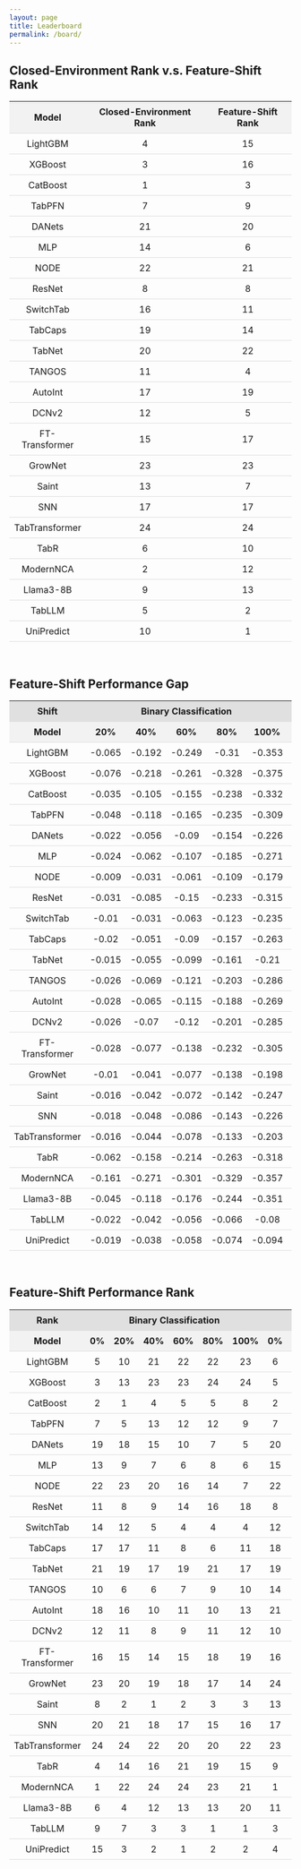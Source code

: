 ```yaml
---
layout: page
title: Leaderboard
permalink: /board/
---
```


<html lang="en">
<head>
    <meta charset="UTF-8">
    <meta name="viewport" content="width=device-width, initial-scale=1.0">
    <style>
        table {
            width: 100%;
            border-collapse: collapse;
        }
        th, td {
            padding: 8px;
            text-align: center;
            border-bottom: 1px solid #ddd;
        }
        th {
            cursor: pointer;
            background-color: #f2f2f2;
        }
        th:hover {
            background-color: #ddd;
        }
        /* 新增合并单元格的样式 */
        .group-header {
            text-align: center;
            background-color: #e0e0e0;
        }
    </style>
</head>
<body>

<h2>Closed-Environment Rank v.s. Feature-Shift Rank</h2>

<table id="sortableTable2">
    <thead>
        <tr>
            <th onclick="sortTable2(0)">Model</th>
            <th onclick="sortTable2(1)">Closed-Environment Rank</th>
            <th onclick="sortTable2(2)">Feature-Shift Rank</th>
        </tr>
    </thead>
    <tbody>
        <tr><td>LightGBM</td><td>4</td><td>15</td></tr>
<tr><td>XGBoost</td><td>3</td><td>16</td></tr>
<tr><td>CatBoost</td><td>1</td><td>3</td></tr>
<tr><td>TabPFN</td><td>7</td><td>9</td></tr>
<tr><td>DANets</td><td>21</td><td>20</td></tr>
<tr><td>MLP</td><td>14</td><td>6</td></tr>
<tr><td>NODE</td><td>22</td><td>21</td></tr>
<tr><td>ResNet</td><td>8</td><td>8</td></tr>
<tr><td>SwitchTab</td><td>16</td><td>11</td></tr>
<tr><td>TabCaps</td><td>19</td><td>14</td></tr>
<tr><td>TabNet</td><td>20</td><td>22</td></tr>
<tr><td>TANGOS</td><td>11</td><td>4</td></tr>
<tr><td>AutoInt</td><td>17</td><td>19</td></tr>
<tr><td>DCNv2</td><td>12</td><td>5</td></tr>
<tr><td>FT-Transformer</td><td>15</td><td>17</td></tr>
<tr><td>GrowNet</td><td>23</td><td>23</td></tr>
<tr><td>Saint</td><td>13</td><td>7</td></tr>
<tr><td>SNN</td><td>17</td><td>17</td></tr>
<tr><td>TabTransformer</td><td>24</td><td>24</td></tr>
<tr><td>TabR</td><td>6</td><td>10</td></tr>
<tr><td>ModernNCA</td><td>2</td><td>12</td></tr>
<tr><td>Llama3-8B</td><td>9</td><td>13</td></tr>
<tr><td>TabLLM</td><td>5</td><td>2</td></tr>
<tr><td>UniPredict</td><td>10</td><td>1</td></tr>
    </tbody>
</table>
<br>

<h2>Feature-Shift Performance Gap</h2>

<table id="sortableTable1">
    <thead>
        <!-- 新增合并行 -->
        <tr>
          <th colspan="1" class="group-header">Shift</th>
            <th colspan="5" class="group-header">Binary Classification</th>
          <th colspan="5" class="group-header">Multi Classification</th>
          <th colspan="5" class="group-header">Regression</th>
        </tr>
        <!-- 原有表头行 -->
        <tr>
            <th onclick="sortTable1(0)">Model</th>
            <th onclick="sortTable1(1)">20%</th>
            <th onclick="sortTable1(2)">40%</th>
          <th onclick="sortTable1(3)">60%</th>
            <th onclick="sortTable1(4)">80%</th>
            <th onclick="sortTable1(5)">100%</th>
                      <th onclick="sortTable1(6)">20%</th>
            <th onclick="sortTable1(7)">40%</th>
          <th onclick="sortTable1(8)">60%</th>
            <th onclick="sortTable1(9)">80%</th>
            <th onclick="sortTable1(10)">100%</th>
                      <th onclick="sortTable1(11)">20%</th>
            <th onclick="sortTable1(12)">40%</th>
          <th onclick="sortTable1(13)">60%</th>
            <th onclick="sortTable1(14)">80%</th>
            <th onclick="sortTable1(15)">100%</th>
        </tr>
    </thead>
    <tbody>
        <tr><td>LightGBM</td><td>-0.065</td><td>-0.192</td><td>-0.249</td><td>-0.31</td><td>-0.353</td><td>-0.047</td><td>-0.144</td><td>-0.274</td><td>-0.398</td><td>-0.552</td><td>0.237</td><td>0.599</td><td>0.793</td><td>1.159</td><td>1.405</td></tr>
<tr><td>XGBoost</td><td>-0.076</td><td>-0.218</td><td>-0.261</td><td>-0.328</td><td>-0.375</td><td>-0.043</td><td>-0.125</td><td>-0.228</td><td>-0.342</td><td>-0.496</td><td>0.233</td><td>0.592</td><td>0.84</td><td>1.197</td><td>1.49</td></tr>
<tr><td>CatBoost</td><td>-0.035</td><td>-0.105</td><td>-0.155</td><td>-0.238</td><td>-0.332</td><td>-0.043</td><td>-0.123</td><td>-0.232</td><td>-0.374</td><td>-0.516</td><td>0.25</td><td>0.642</td><td>0.916</td><td>1.345</td><td>1.669</td></tr>
<tr><td>TabPFN</td><td>-0.048</td><td>-0.118</td><td>-0.165</td><td>-0.235</td><td>-0.309</td><td>-0.02</td><td>-0.069</td><td>-0.132</td><td>-0.228</td><td>-0.388</td><td>\\</td><td>\\</td><td>\\</td><td>\\</td><td>\\</td></tr>
<tr><td>DANets</td><td>-0.022</td><td>-0.056</td><td>-0.09</td><td>-0.154</td><td>-0.226</td><td>-0.015</td><td>-0.052</td><td>-0.097</td><td>-0.178</td><td>-0.287</td><td>0.001</td><td>0.003</td><td>0.004</td><td>0.007</td><td>0.011</td></tr>
<tr><td>MLP</td><td>-0.024</td><td>-0.062</td><td>-0.107</td><td>-0.185</td><td>-0.271</td><td>-0.023</td><td>-0.065</td><td>-0.123</td><td>-0.203</td><td>-0.36</td><td>0.028</td><td>0.076</td><td>0.128</td><td>0.184</td><td>0.25</td></tr>
<tr><td>NODE</td><td>-0.009</td><td>-0.031</td><td>-0.061</td><td>-0.109</td><td>-0.179</td><td>-0.002</td><td>-0.023</td><td>-0.045</td><td>-0.084</td><td>-0.143</td><td>0.001</td><td>0.003</td><td>0.005</td><td>0.007</td><td>0.009</td></tr>
<tr><td>ResNet</td><td>-0.031</td><td>-0.085</td><td>-0.15</td><td>-0.233</td><td>-0.315</td><td>-0.034</td><td>-0.09</td><td>-0.171</td><td>-0.279</td><td>-0.488</td><td>0.054</td><td>0.133</td><td>0.208</td><td>0.293</td><td>0.38</td></tr>
<tr><td>SwitchTab</td><td>-0.01</td><td>-0.031</td><td>-0.063</td><td>-0.123</td><td>-0.235</td><td>-0.019</td><td>-0.049</td><td>-0.096</td><td>-0.164</td><td>-0.347</td><td>0.001</td><td>0.003</td><td>0.005</td><td>0.006</td><td>0.013</td></tr>
<tr><td>TabCaps</td><td>-0.02</td><td>-0.051</td><td>-0.09</td><td>-0.157</td><td>-0.263</td><td>-0.012</td><td>-0.044</td><td>-0.084</td><td>-0.13</td><td>-0.232</td><td>\\</td><td>\\</td><td>\\</td><td>\\</td><td>\\</td></tr>
<tr><td>TabNet</td><td>-0.015</td><td>-0.055</td><td>-0.099</td><td>-0.161</td><td>-0.21</td><td>-0.025</td><td>-0.07</td><td>-0.108</td><td>-0.165</td><td>-0.27</td><td>0.004</td><td>0.018</td><td>0.14</td><td>0.027</td><td>0.029</td></tr>
<tr><td>TANGOS</td><td>-0.026</td><td>-0.069</td><td>-0.121</td><td>-0.203</td><td>-0.286</td><td>-0.03</td><td>-0.082</td><td>-0.15</td><td>-0.236</td><td>-0.423</td><td>0.001</td><td>0.003</td><td>0.005</td><td>0.006</td><td>0.013</td></tr>
      <tr><td>AutoInt</td><td>-0.028</td><td>-0.065</td><td>-0.115</td><td>-0.188</td><td>-0.269</td><td>-0.015</td><td>-0.071</td><td>-0.145</td><td>-0.262</td><td>-0.383</td><td>0.012</td><td>0.034</td><td>0.063</td><td>0.095</td><td>0.163</td></tr>
<tr><td>DCNv2</td><td>-0.026</td><td>-0.07</td><td>-0.12</td><td>-0.201</td><td>-0.285</td><td>-0.025</td><td>-0.067</td><td>-0.135</td><td>-0.216</td><td>-0.362</td><td>0.039</td><td>0.102</td><td>0.18</td><td>0.244</td><td>0.317</td></tr>
<tr><td>FT-Transformer</td><td>-0.028</td><td>-0.077</td><td>-0.138</td><td>-0.232</td><td>-0.305</td><td>-0.017</td><td>-0.067</td><td>-0.145</td><td>-0.272</td><td>-0.464</td><td>0.007</td><td>0.025</td><td>0.049</td><td>0.078</td><td>0.112</td></tr>
<tr><td>GrowNet</td><td>-0.01</td><td>-0.041</td><td>-0.077</td><td>-0.138</td><td>-0.198</td><td>-0.008</td><td>-0.026</td><td>-0.045</td><td>-0.077</td><td>-0.105</td><td>0.003</td><td>0.005</td><td>0.009</td><td>0.016</td><td>0.018</td></tr>
<tr><td>Saint</td><td>-0.016</td><td>-0.042</td><td>-0.072</td><td>-0.142</td><td>-0.247</td><td>-0.031</td><td>-0.095</td><td>-0.192</td><td>-0.32</td><td>-0.44</td><td>0.017</td><td>0.051</td><td>0.087</td><td>0.131</td><td>0.167</td></tr>
<tr><td>SNN</td><td>-0.018</td><td>-0.048</td><td>-0.086</td><td>-0.143</td><td>-0.226</td><td>-0.017</td><td>-0.055</td><td>-0.102</td><td>-0.164</td><td>-0.275</td><td>0.013</td><td>0.038</td><td>0.05</td><td>0.066</td><td>0.059</td></tr>
<tr><td>TabTransformer</td><td>-0.016</td><td>-0.044</td><td>-0.078</td><td>-0.133</td><td>-0.203</td><td>-0.009</td><td>-0.032</td><td>-0.056</td><td>-0.086</td><td>-0.15</td><td>0.001</td><td>0.002</td><td>0.002</td><td>0.003</td><td>0.006</td></tr>
<tr><td>TabR</td><td>-0.062</td><td>-0.158</td><td>-0.214</td><td>-0.263</td><td>-0.318</td><td>-0.046</td><td>-0.126</td><td>-0.221</td><td>-0.355</td><td>-0.525</td><td>0.022</td><td>0.064</td><td>0.119</td><td>0.244</td><td>0.392</td></tr>
<tr><td>ModernNCA</td><td>-0.161</td><td>-0.271</td><td>-0.301</td><td>-0.329</td><td>-0.357</td><td>-0.087</td><td>-0.206</td><td>-0.344</td><td>-0.462</td><td>-0.62</td><td>0.163</td><td>0.369</td><td>0.559</td><td>0.795</td><td>1</td></tr>
<tr><td>Llama3-8B</td><td>-0.045</td><td>-0.118</td><td>-0.176</td><td>-0.244</td><td>-0.351</td><td>0.056</td><td>-0.101</td><td>-0.217</td><td>-0.291</td><td>-0.429</td><td>-0.233</td><td>0.444</td><td>0.595</td><td>0.359</td><td>0.669</td></tr>
<tr><td>TabLLM</td><td>-0.022</td><td>-0.042</td><td>-0.056</td><td>-0.066</td><td>-0.08</td><td>-0.007</td><td>-0.017</td><td>-0.103</td><td>-0.314</td><td>-0.245</td><td>\\</td><td>\\</td><td>\\</td><td>\\</td><td>\\</td></tr>
<tr><td>UniPredict</td><td>-0.019</td><td>-0.038</td><td>-0.058</td><td>-0.074</td><td>-0.094</td><td>-0.135</td><td>-0.137</td><td>-0.123</td><td>-0.139</td><td>-0.176</td><td>\\</td><td>\\</td><td>\\</td><td>\\</td><td>\\</td></tr>
    </tbody>
</table>
<br>

<h2>Feature-Shift Performance Rank</h2>

<table id="sortableTable" style="text-align: center;">
    <thead>
        <!-- 新增合并行 -->
        <tr>
          <th colspan="1" class="group-header">Rank</th>
            <th colspan="6" class="group-header">Binary Classification</th>
          <th colspan="6" class="group-header">Multi Classification</th>
          <th colspan="6" class="group-header">Regression</th>
        </tr>
        <!-- 原有表头行 -->
        <tr>
            <th onclick="sortTable(0)">Model</th>
          <th onclick="sortTable(1)">0%</th>
            <th onclick="sortTable(2)">20%</th>
            <th onclick="sortTable(3)">40%</th>
          <th onclick="sortTable(4)">60%</th>
            <th onclick="sortTable(5)">80%</th>
            <th onclick="sortTable(6)">100%</th>
          <th onclick="sortTable(7)">0%</th>
                      <th onclick="sortTable(8)">20%</th>
            <th onclick="sortTable(9)">40%</th>
          <th onclick="sortTable(10)">60%</th>
            <th onclick="sortTable(11)">80%</th>
            <th onclick="sortTable(12)">100%</th>
          <th onclick="sortTable(13)">0%</th>
                      <th onclick="sortTable(14)">20%</th>
            <th onclick="sortTable(15)">40%</th>
          <th onclick="sortTable(16)">60%</th>
            <th onclick="sortTable(17)">80%</th>
            <th onclick="sortTable(18)">100%</th>
        </tr>
    </thead>
    <tbody>
        <tr><td>LightGBM</td><td>5</td><td>10</td><td>21</td><td>22</td><td>22</td><td>23</td><td>6</td><td>10</td><td>15</td><td>20</td><td>24</td><td>24</td><td>2</td><td>3</td><td>3</td><td>3</td><td>8</td><td>15</td></tr>
<tr><td>XGBoost</td><td>3</td><td>13</td><td>23</td><td>23</td><td>24</td><td>24</td><td>5</td><td>8</td><td>13</td><td>15</td><td>19</td><td>18</td><td>3</td><td>4</td><td>4</td><td>6</td><td>20</td><td>19</td></tr>
<tr><td>CatBoost</td><td>2</td><td>1</td><td>4</td><td>5</td><td>5</td><td>8</td><td>2</td><td>4</td><td>3</td><td>6</td><td>17</td><td>17</td><td>1</td><td>1</td><td>1</td><td>1</td><td>2</td><td>6</td></tr>
<tr><td>TabPFN</td><td>7</td><td>5</td><td>13</td><td>12</td><td>12</td><td>9</td><td>7</td><td>16</td><td>14</td><td>10</td><td>9</td><td>11</td><td>\\</td><td>\\</td><td>\\</td><td>\\</td><td>\\</td><td>\\</td></tr>
<tr><td>DANets</td><td>19</td><td>18</td><td>15</td><td>10</td><td>7</td><td>5</td><td>20</td><td>20</td><td>20</td><td>17</td><td>15</td><td>13</td><td>18</td><td>18</td><td>17</td><td>19</td><td>17</td><td>11</td></tr>
<tr><td>MLP</td><td>13</td><td>9</td><td>7</td><td>6</td><td>8</td><td>6</td><td>15</td><td>14</td><td>11</td><td>7</td><td>7</td><td>9</td><td>9</td><td>10</td><td>10</td><td>10</td><td>5</td><td>3</td></tr>
<tr><td>NODE</td><td>22</td><td>23</td><td>20</td><td>16</td><td>14</td><td>7</td><td>22</td><td>23</td><td>23</td><td>22</td><td>12</td><td>5</td><td>17</td><td>16</td><td>16</td><td>17</td><td>14</td><td>10</td></tr>
<tr><td>ResNet</td><td>11</td><td>8</td><td>9</td><td>14</td><td>16</td><td>18</td><td>8</td><td>7</td><td>9</td><td>8</td><td>10</td><td>19</td><td>6</td><td>8</td><td>7</td><td>8</td><td>4</td><td>2</td></tr>
<tr><td>SwitchTab</td><td>14</td><td>12</td><td>5</td><td>4</td><td>4</td><td>4</td><td>12</td><td>13</td><td>5</td><td>3</td><td>2</td><td>6</td><td>20</td><td>19</td><td>20</td><td>20</td><td>19</td><td>14</td></tr>
<tr><td>TabCaps</td><td>17</td><td>17</td><td>11</td><td>8</td><td>6</td><td>11</td><td>18</td><td>19</td><td>17</td><td>14</td><td>6</td><td>3</td><td>\\</td><td>\\</td><td>\\</td><td>\\</td><td>\\</td><td>\\</td></tr>
<tr><td>TabNet</td><td>21</td><td>19</td><td>17</td><td>19</td><td>21</td><td>17</td><td>19</td><td>21</td><td>21</td><td>18</td><td>13</td><td>10</td><td>16</td><td>20</td><td>19</td><td>15</td><td>12</td><td>8</td></tr>
<tr><td>TANGOS</td><td>10</td><td>6</td><td>6</td><td>7</td><td>9</td><td>10</td><td>14</td><td>11</td><td>10</td><td>5</td><td>8</td><td>14</td><td>5</td><td>7</td><td>6</td><td>7</td><td>3</td><td>1</td></tr>
<tr><td>AutoInt</td><td>18</td><td>16</td><td>10</td><td>11</td><td>10</td><td>13</td><td>21</td><td>18</td><td>19</td><td>19</td><td>21</td><td>20</td><td>12</td><td>11</td><td>11</td><td>11</td><td>11</td><td>18</td></tr>
<tr><td>DCNv2</td><td>12</td><td>11</td><td>8</td><td>9</td><td>11</td><td>12</td><td>10</td><td>12</td><td>6</td><td>4</td><td>3</td><td>8</td><td>8</td><td>9</td><td>8</td><td>9</td><td>7</td><td>4</td></tr>
<tr><td>FT-Transformer</td><td>16</td><td>15</td><td>14</td><td>15</td><td>18</td><td>19</td><td>16</td><td>15</td><td>12</td><td>13</td><td>14</td><td>22</td><td>13</td><td>13</td><td>12</td><td>12</td><td>10</td><td>7</td></tr>
<tr><td>GrowNet</td><td>23</td><td>20</td><td>19</td><td>18</td><td>17</td><td>14</td><td>24</td><td>24</td><td>24</td><td>24</td><td>23</td><td>12</td><td>15</td><td>15</td><td>15</td><td>16</td><td>15</td><td>12</td></tr>
<tr><td>Saint</td><td>8</td><td>2</td><td>1</td><td>2</td><td>3</td><td>3</td><td>13</td><td>6</td><td>7</td><td>11</td><td>16</td><td>15</td><td>10</td><td>12</td><td>13</td><td>13</td><td>13</td><td>17</td></tr>
<tr><td>SNN</td><td>20</td><td>21</td><td>18</td><td>17</td><td>15</td><td>16</td><td>17</td><td>17</td><td>16</td><td>9</td><td>5</td><td>4</td><td>14</td><td>14</td><td>14</td><td>14</td><td>16</td><td>9</td></tr>
<tr><td>TabTransformer</td><td>24</td><td>24</td><td>22</td><td>20</td><td>20</td><td>22</td><td>23</td><td>22</td><td>22</td><td>21</td><td>11</td><td>7</td><td>19</td><td>17</td><td>18</td><td>18</td><td>18</td><td>13</td></tr>
<tr><td>TabR</td><td>4</td><td>14</td><td>16</td><td>21</td><td>19</td><td>15</td><td>9</td><td>5</td><td>8</td><td>12</td><td>18</td><td>21</td><td>7</td><td>6</td><td>5</td><td>5</td><td>1</td><td>5</td></tr>
<tr><td>ModernNCA</td><td>1</td><td>22</td><td>24</td><td>24</td><td>23</td><td>21</td><td>1</td><td>1</td><td>4</td><td>16</td><td>22</td><td>23</td><td>4</td><td>5</td><td>2</td><td>2</td><td>6</td><td>16</td></tr>
<tr><td>Llama3-8B</td><td>6</td><td>4</td><td>12</td><td>13</td><td>13</td><td>20</td><td>11</td><td>9</td><td>18</td><td>23</td><td>20</td><td>16</td><td>11</td><td>2</td><td>9</td><td>4</td><td>9</td><td>20</td></tr>
<tr><td>TabLLM</td><td>9</td><td>7</td><td>3</td><td>3</td><td>1</td><td>1</td><td>3</td><td>3</td><td>2</td><td>2</td><td>4</td><td>2</td><td>\\</td><td>\\</td><td>\\</td><td>\\</td><td>\\</td><td>\\</td></tr>
<tr><td>UniPredict</td><td>15</td><td>3</td><td>2</td><td>1</td><td>2</td><td>2</td><td>4</td><td>2</td><td>1</td><td>1</td><td>1</td><td>1</td><td>\\</td><td>\\</td><td>\\</td><td>\\</td><td>\\</td><td>\\</td></tr>
    </tbody>
</table>

<script>
function sortTable2(n) {
    var table, rows, switching, i, x, y, shouldSwitch, dir, switchcount = 0;
    table = document.getElementById("sortableTable2");
    switching = true;
    dir = "asc"; 
    while (switching) {
        switching = false;
        rows = table.rows;
        for (i = 1; i < (rows.length - 1); i++) {
            shouldSwitch = false;
            x = rows[i].getElementsByTagName("TD")[n];
            y = rows[i + 1].getElementsByTagName("TD")[n];
            if (dir == "asc") {
                if (x.innerHTML.toLowerCase() > y.innerHTML.toLowerCase()) {
                    shouldSwitch = true;
                    break;
                }
            } else if (dir == "desc") {
                if (x.innerHTML.toLowerCase() < y.innerHTML.toLowerCase()) {
                    shouldSwitch = true;
                    break;
                }
            }
        }
        if (shouldSwitch) {
            rows[i].parentNode.insertBefore(rows[i + 1], rows[i]);
            switching = true;
            switchcount ++; 
        } else {
            if (switchcount == 0 && dir == "asc") {
                dir = "desc";
                switching = true;
            }
        }
    }
}
    
function sortTable1(n) {
    var table, rows, switching, i, x, y, shouldSwitch, dir, switchcount = 0;
    table = document.getElementById("sortableTable1");
    switching = true;
    dir = "asc"; 
    while (switching) {
        switching = false;
        rows = table.rows;
        for (i = 2; i < (rows.length - 1); i++) {
            shouldSwitch = false;
            x = rows[i].getElementsByTagName("TD")[n];
            y = rows[i + 1].getElementsByTagName("TD")[n];
            if (dir == "asc") {
                if (x.innerHTML.toLowerCase() > y.innerHTML.toLowerCase()) {
                    shouldSwitch = true;
                    break;
                }
            } else if (dir == "desc") {
                if (x.innerHTML.toLowerCase() < y.innerHTML.toLowerCase()) {
                    shouldSwitch = true;
                    break;
                }
            }
        }
        if (shouldSwitch) {
            rows[i].parentNode.insertBefore(rows[i + 1], rows[i]);
            switching = true;
            switchcount ++; 
        } else {
            if (switchcount == 0 && dir == "asc") {
                dir = "desc";
                switching = true;
            }
        }
    }
}
    
function sortTable(n) {
    var table, rows, switching, i, x, y, shouldSwitch, dir, switchcount = 0;
    table = document.getElementById("sortableTable");
    switching = true;
    dir = "asc"; 
    while (switching) {
        switching = false;
        rows = table.rows;
        for (i = 2; i < (rows.length - 1); i++) {
            shouldSwitch = false;
            x = rows[i].getElementsByTagName("TD")[n];
            y = rows[i + 1].getElementsByTagName("TD")[n];
            if (dir == "asc") {
                if (x.innerHTML.toLowerCase() > y.innerHTML.toLowerCase()) {
                    shouldSwitch = true;
                    break;
                }
            } else if (dir == "desc") {
                if (x.innerHTML.toLowerCase() < y.innerHTML.toLowerCase()) {
                    shouldSwitch = true;
                    break;
                }
            }
        }
        if (shouldSwitch) {
            rows[i].parentNode.insertBefore(rows[i + 1], rows[i]);
            switching = true;
            switchcount ++; 
        } else {
            if (switchcount == 0 && dir == "asc") {
                dir = "desc";
                switching = true;
            }
        }
    }
}
</script>

</body>
</html>
